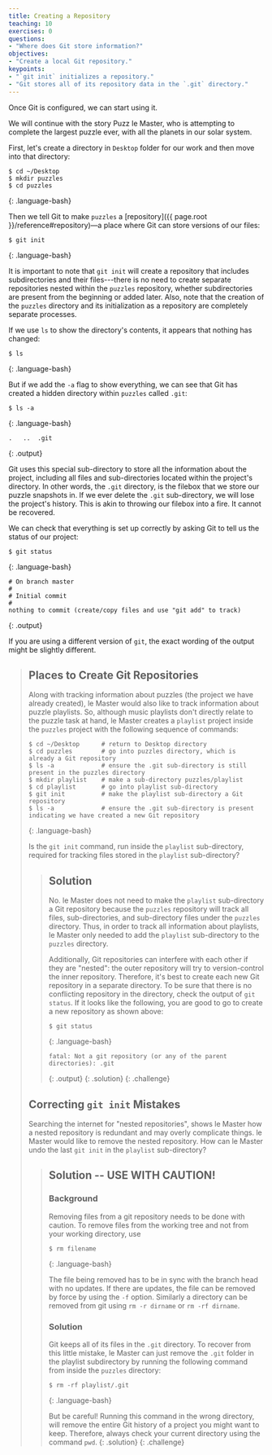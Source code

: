 ```yaml
---
title: Creating a Repository
teaching: 10
exercises: 0
questions:
- "Where does Git store information?"
objectives:
- "Create a local Git repository."
keypoints:
- "`git init` initializes a repository."
- "Git stores all of its repository data in the `.git` directory."
---
```


Once Git is configured,
we can start using it.

We will continue with the story Puzz le Master, who is attempting to complete
the largest puzzle ever, with all the planets in our solar system. 

First, let's create a directory in `Desktop` folder for our work and then move into that directory:

~~~
$ cd ~/Desktop
$ mkdir puzzles
$ cd puzzles
~~~
{: .language-bash}

Then we tell Git to make `puzzles` a [repository]({{ page.root }}/reference#repository)—a place where
Git can store versions of our files:

~~~
$ git init
~~~
{: .language-bash}

It is important to note that `git init` will create a repository that
includes subdirectories and their files---there is no need to create
separate repositories nested within the `puzzles` repository, whether
subdirectories are present from the beginning or added later. Also, note
that the creation of the `puzzles` directory and its initialization as a
repository are completely separate processes.

If we use `ls` to show the directory's contents,
it appears that nothing has changed:

~~~
$ ls
~~~
{: .language-bash}

But if we add the `-a` flag to show everything,
we can see that Git has created a hidden directory within `puzzles` called `.git`:

~~~
$ ls -a
~~~
{: .language-bash}

~~~
.	..	.git
~~~
{: .output}

Git uses this special sub-directory to store all the information about the project, 
including all files and sub-directories located within the project's directory.
In other words, the `.git` directory, is the filebox that we store our puzzle
snapshots in. If we ever delete the `.git` sub-directory,
we will lose the project's history. 
This is akin to throwing our filebox into a fire. It cannot be recovered.

We can check that everything is set up correctly
by asking Git to tell us the status of our project:

~~~
$ git status
~~~
{: .language-bash}
~~~
# On branch master
#
# Initial commit
#
nothing to commit (create/copy files and use "git add" to track)
~~~
{: .output}

If you are using a different version of `git`, the exact
wording of the output might be slightly different.

> ## Places to Create Git Repositories
>
> Along with tracking information about puzzles (the project we have already created), 
> le Master would also like to track information about puzzle playlists.
> So, although music playlists don't directly relate to the puzzle task at hand,
> le Master creates a `playlist` project inside the `puzzles` 
> project with the following sequence of commands:
>
> ~~~
> $ cd ~/Desktop      # return to Desktop directory
> $ cd puzzles        # go into puzzles directory, which is already a Git repository
> $ ls -a             # ensure the .git sub-directory is still present in the puzzles directory
> $ mkdir playlist    # make a sub-directory puzzles/playlist
> $ cd playlist       # go into playlist sub-directory
> $ git init          # make the playlist sub-directory a Git repository
> $ ls -a             # ensure the .git sub-directory is present indicating we have created a new Git repository
> ~~~
> {: .language-bash}
>
> Is the `git init` command, run inside the `playlist` sub-directory, required for 
> tracking files stored in the `playlist` sub-directory?
> 
> > ## Solution
> >
> > No. le Master does not need to make the `playlist` sub-directory a Git repository 
> > because the `puzzles` repository will track all files, sub-directories, and 
> > sub-directory files under the `puzzles` directory.  Thus, in order to track 
> > all information about playlists, le Master only needed to add the `playlist` sub-directory
> > to the `puzzles` directory.
> > 
> > Additionally, Git repositories can interfere with each other if they are "nested":
> > the outer repository will try to version-control
> > the inner repository. Therefore, it's best to create each new Git
> > repository in a separate directory. To be sure that there is no conflicting
> > repository in the directory, check the output of `git status`. If it looks
> > like the following, you are good to go to create a new repository as shown
> > above:
> >
> > ~~~
> > $ git status
> > ~~~
> > {: .language-bash}
> > ~~~
> > fatal: Not a git repository (or any of the parent directories): .git
> > ~~~
> > {: .output}
> {: .solution}
{: .challenge}
> ## Correcting `git init` Mistakes
> Searching the internet for "nested repositories", shows le Master how a 
> nested repository is redundant and may overly complicate things. 
> le Master would like to remove the nested repository. How can le Master undo 
> the last `git init` in the `playlist` sub-directory?
>
> > ## Solution -- USE WITH CAUTION!
> >
> > ### Background
> > Removing files from a git repository needs to be done with caution. To remove files from the working tree and not from your working directory, use
> > ~~~
> > $ rm filename
> > ~~~
> > {: .language-bash}
> > 
> > The file being removed has to be in sync with the branch head with no updates. If there are updates, the file can be removed by force by using the `-f` option. Similarly a directory can be removed from git using `rm -r dirname` or `rm -rf dirname`.
> >
> > ### Solution
> > Git keeps all of its files in the `.git` directory.
> > To recover from this little mistake, le Master can just remove the `.git`
> > folder in the playlist subdirectory by running the following command from inside the `puzzles` directory:
> >
> > ~~~
> > $ rm -rf playlist/.git
> > ~~~
> > {: .language-bash}
> >
> > But be careful! Running this command in the wrong directory, will remove
> > the entire Git history of a project you might want to keep. Therefore, always check your current directory using the
> > command `pwd`.
> {: .solution}
{: .challenge}
